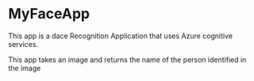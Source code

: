 # MyFaceApp
This app is a dace Recognition Application that uses Azure cognitive services. 

This app takes an image and returns the name of the person identified in the image  
